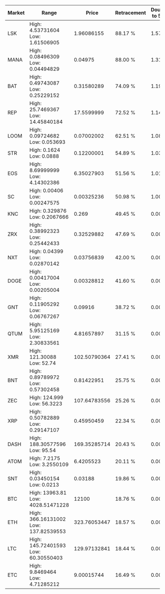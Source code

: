 | Market | Range | Price| Retracement | Doubles to 50% |
| --- | --- | --- | --- | --- |
| LSK | High: 4.53731604<br />Low: 1.61506905 | 1.96086155 | 88.17 % | 1.57 |
| MANA | High: 0.08496309<br />Low: 0.04494829 | 0.04975 | 88.00 % | 1.31 |
| BAT | High: 0.49743087<br />Low: 0.25229152 | 0.31580289 | 74.09 % | 1.19 |
| REP | High: 25.7469367<br />Low: 14.45840184 | 17.5599999 | 72.52 % | 1.14 |
| LOOM | High: 0.09724682<br />Low: 0.053693 | 0.07002002 | 62.51 % | 1.08 |
| STR | High: 0.1624<br />Low: 0.0888 | 0.12200001 | 54.89 % | 1.03 |
| EOS | High: 8.69999999<br />Low: 4.14302386 | 6.35027903 | 51.56 % | 1.01 |
| SC | High: 0.00406<br />Low: 0.00247575 | 0.00325236 | 50.98 % | 1.00 |
| KNC | High: 0.329876<br />Low: 0.2067666 | 0.269 | 49.45 % | 0.00 |
| ZRX | High: 0.38992323<br />Low: 0.25442433 | 0.32529882 | 47.69 % | 0.00 |
| NXT | High: 0.04399<br />Low: 0.02870142 | 0.03756839 | 42.00 % | 0.00 |
| DOGE | High: 0.00417004<br />Low: 0.00205004 | 0.00328812 | 41.60 % | 0.00 |
| GNT | High: 0.11905292<br />Low: 0.06767267 | 0.09916 | 38.72 % | 0.00 |
| QTUM | High: 5.95125169<br />Low: 2.30833561 | 4.81657897 | 31.15 % | 0.00 |
| XMR | High: 121.30088<br />Low: 52.74 | 102.50790364 | 27.41 % | 0.00 |
| BNT | High: 0.89789972<br />Low: 0.57302458 | 0.81422951 | 25.75 % | 0.00 |
| ZEC | High: 124.999<br />Low: 56.3223 | 107.64783556 | 25.26 % | 0.00 |
| XRP | High: 0.50782889<br />Low: 0.29147107 | 0.45950459 | 22.34 % | 0.00 |
| DASH | High: 188.30577596<br />Low: 95.54 | 169.35285714 | 20.43 % | 0.00 |
| ATOM | High: 7.2175<br />Low: 3.2550109 | 6.4205523 | 20.11 % | 0.00 |
| SNT | High: 0.03450154<br />Low: 0.0213 | 0.03188 | 19.86 % | 0.00 |
| BTC | High: 13963.81<br />Low: 4028.51471228 | 12100 | 18.76 % | 0.00 |
| ETH | High: 366.16131002<br />Low: 137.82539553 | 323.76053447 | 18.57 % | 0.00 |
| LTC | High: 145.72401593<br />Low: 60.30550403 | 129.97132841 | 18.44 % | 0.00 |
| ETC | High: 9.8469464<br />Low: 4.71285212 | 9.00015744 | 16.49 % | 0.00 |
